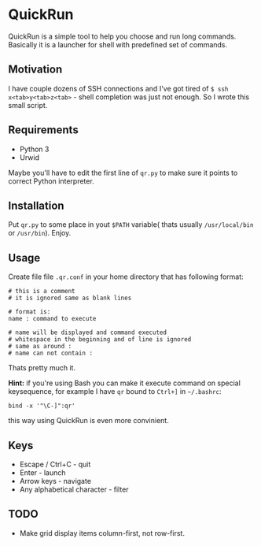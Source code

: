 # QuickRun

QuickRun is a simple tool to help you choose and run long commands.
Basically it is a launcher for shell with predefined set of commands.

## Motivation

I have couple dozens of SSH connections and I've got tired of
`$ ssh x<tab>y<tab>z<tab>` - shell completion was just not enough.
So I wrote this small script.

## Requirements

* Python 3
* Urwid

Maybe you'll have to edit the first line of `qr.py` to make sure it
points to correct Python interpreter.

## Installation

Put `qr.py` to some place in yout `$PATH` variable(
thats usually `/usr/local/bin` or `/usr/bin`). Enjoy.

## Usage

Create file file `.qr.conf` in your home directory that has following format:

```
# this is a comment
# it is ignored same as blank lines

# format is:
name : command to execute

# name will be displayed and command executed
# whitespace in the beginning and of line is ignored
# same as around :
# name can not contain :
```

Thats pretty much it.

**Hint:** if you're using Bash you can make it execute command on special
keysequence, for example I have `qr` bound to `Ctrl+]` in `~/.bashrc`:
```
bind -x '"\C-]":qr'
```
this way using QuickRun is even more convinient.

## Keys

* Escape / Ctrl+C - quit
* Enter - launch
* Arrow keys - navigate
* Any alphabetical character - filter

## TODO

* Make grid display items column-first, not row-first.
